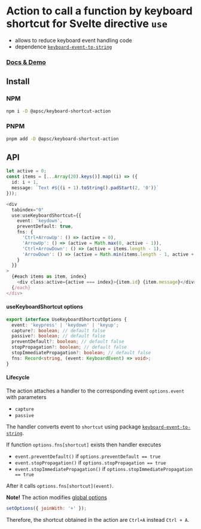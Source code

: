 # Action to call a function by keyboard shortcut for Svelte directive `use`

- allows to reduce keyboard event handling code
- dependence [`keyboard-event-to-string`](https://www.npmjs.com/package/keyboard-event-to-string)

### [Docs & Demo](https://andrey-pavlenko.github.io/svelte-components/?c=keyboard-shortcut-action)

## Install

### NPM

```sh
npm i -D @apsc/keyboard-shortcut-action
```

### PNPM

```sh
pnpm add -D @apsc/keyboard-shortcut-action
```

## API

```ts
let active = 0;
const items = [...Array(20).keys()].map((i) => ({
  id: i + 1,
  message: `Text #${(i + 1).toString().padStart(2, '0')}`
}));

<div
  tabindex="0"
  use:useKeyboardShortcut={{
    event: 'keydown',
    preventDefault: true,
    fns: {
      'Ctrl+ArrowUp': () => (active = 0),
      'ArrowUp': () => (active = Math.max(0, active - 1)),
      'Ctrl+ArrowDown': () => (active = items.length - 1),
      'ArrowDown': () => (active = Math.min(items.length - 1, active + 1))
    }
  }}
>
  {#each items as item, index}
    <div class:active={active === index}>{item.id} {item.message}</div>
  {/each}
</div>
```

#### useKeyboardShortcut options

```ts
export interface UseKeyboardShortcutOptions {
  event: 'keypress' | 'keydown' | 'keyup';
  capture?: boolean; // default false
  passive?: boolean; // default false
  preventDefault?: boolean; // default false
  stopPropagation?: boolean; // default false
  stopImmediatePropagation?: boolean; // default false
  fns: Record<string, (event: KeyboardEvent) => void>;
}
```

#### Lifecycle

The action attaches a handler to the corresponding event `options.event` with parameters

- `capture`
- `passive`

The handler converts event to `shortcut` using package [`keyboard-event-to-string`](https://www.npmjs.com/package/keyboard-event-to-string).

If function `options.fns[shortcut]` exists then handler executes

- `event.preventDefault()` if `options.preventDefault == true`
- `event.stopPropagation()` if `options.stopPropagation == true`
- `event.stopImmediatePropagation()` if `options.stopImmediatePropagation == true`

After it calls `options.fns[shortcut](event)`.

**Note!** The action modifies [global options](https://github.com/ndp-software/keyboard-event-to-string#options)

```js
setOptions({ joinWith: '+' });
```

Therefore, the shortcut obtained in the action are `Ctrl+A` instead `Ctrl + A`.
